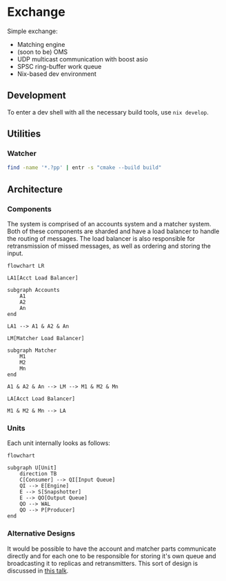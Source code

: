 # Exchange

Simple exchange:

- Matching engine
- (soon to be) OMS
- UDP multicast communication with boost asio
- SPSC ring-buffer work queue
- Nix-based dev environment

## Development

To enter a dev shell with all the necessary build tools, use `nix develop`.

## Utilities

### Watcher

```bash
find -name '*.?pp' | entr -s "cmake --build build"
```

## Architecture

### Components

The system is comprised of an accounts system and a matcher system.
Both of these components are sharded and have a load balancer to handle
the routing of messages. The load balancer is also responsible for
retransmission of missed messages, as well as ordering and storing the
input.

```mermaid
flowchart LR

LA1[Acct Load Balancer]

subgraph Accounts
    A1
    A2
    An
end

LA1 --> A1 & A2 & An

LM[Matcher Load Balancer]

subgraph Matcher
    M1
    M2
    Mn
end

A1 & A2 & An --> LM --> M1 & M2 & Mn

LA[Acct Load Balancer]

M1 & M2 & Mn --> LA
```

### Units

Each unit internally looks as follows:

```mermaid
flowchart

subgraph U[Unit]
    direction TB
    C[Consumer] --> QI[Input Queue]
    QI --> E[Engine]
    E --> S[Snapshotter]
    E --> QO[Output Queue]
    QO --> WAL
    QO --> P[Producer]
end
```

### Alternative Designs

It would be possible to have the account and matcher parts communicate
directly and for each one to be responsible for storing it's own queue
and broadcasting it to replicas and retransmitters. This sort of design
is discussed in [this talk](https://www.janestreet.com/tech-talks/building-an-exchange/).
